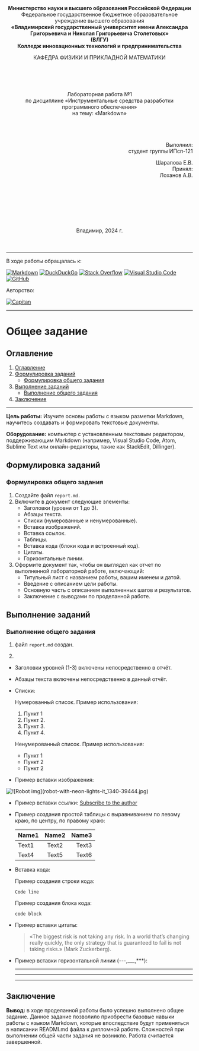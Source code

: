 <p style="margin:0" align="center"><b>Министерство науки и высшего образования Российской Федерации</b></p>
<p style="margin:0" align="center">Федеральное государственное бюджетное образовательное учреждение высшего образования</p>
<p style="margin:0" align="center"><b>«Владимирский государственный университет 
имени Александра Григорьевича и Николая Григорьевича Столетовых»</b></p>
<p style="margin:0" align="center"><b>(ВЛГУ)</b></p>

 <p style="margin:0" align="center"><b>Колледж инновационных технологий и предпринимательства</b></p>


</p>
<p align="center">
КАФЕДРА ФИЗИКИ И ПРИКЛАДНОЙ МАТЕМАТИКИ
</p>
</br>
</br>
</br>
</br>
<p align="center" style="margin:0">
Лабораторная работа №1
</p>
<p align="center" style="margin:0">
по дисциплине «Инструментальные средства разработки программного обеспечения»
</p>
<p align="center" style="margin:0">
на тему: «Markdown»
</p>
</br>
</br>
</br>
</br>
<p align="right" style="margin:0">Выполнил:</p>
<p align="right" style="margin:0">студент группы ИПсп-121<p>
<p align="right" style="margin:0">Шарапова Е.В.</p>
<p align="right" style="margin:0">Принял:</p>
<p align="right" style="margin:0">Лоханов А.В.</p>
</p>

</br>
</br>
</br>
</br>

<p align="center" style="margin:50 0 50 0">
  Владимир, 2024 г.
</p>

   ---

   В ходе работы обращалась к:

   [![Markdown](https://img.shields.io/badge/markdown-%23000000.svg?style=for-the-badge&logo=markdown&logoColor=white)](https://img.shields.io/badge/markdown-%23000000.svg?style=for-the-badge&logo=markdown&logoColor=white) [![DuckDuckGo](https://img.shields.io/badge/duckduckgo-de5833?style=for-the-badge&logo=duckduckgo&logoColor=white)](https://img.shields.io/badge/duckduckgo-de5833?style=for-the-badge&logo=duckduckgo&logoColor=white) [![Stack Overflow](https://img.shields.io/badge/-Stackoverflow-FE7A16?style=for-the-badge&logo=stack-overflow&logoColor=white)](https://img.shields.io/badge/-Stackoverflow-FE7A16?style=for-the-badge&logo=stack-overflow&logoColor=white) [![Visual Studio Code](https://img.shields.io/badge/Visual%20Studio%20Code-0078d7.svg?style=for-the-badge&logo=visual-studio-code&logoColor=white)](https://img.shields.io/badge/Visual%20Studio%20Code-0078d7.svg?style=for-the-badge&logo=visual-studio-code&logoColor=white) [![GitHub](https://img.shields.io/badge/github-%23121011.svg?style=for-the-badge&logo=github&logoColor=white)](https://img.shields.io/badge/github-%23121011.svg?style=for-the-badge&logo=github&logoColor=white)

   Авторство:
   
   [![Capitan](https://img.shields.io/badge/Capitan-blue?style=for-the-badge&link=https://github.com/CapitanWL?tab=overview&from=2023-12-01&to=2023-12-31)](https://github.com/CapitanWL?tab=overview&from=2023-12-01&to=2023-12-31)

   ---
   
   # Общее задание

   ## Оглавление


   1. [Оглавление](#оглавление)
   2. [Формулировка заданий](#формулировка-заданий)
      - [Формулировка общего задания](#формулировка-общего-задания)
   3. [Выполнение заданий](#выполнение-заданий)
      - [Выполнение общего задания](#выполнение-общего-задания)
   4. [Заключение](#заключение)

   ---

   **Цель работы:** Изучите основы работы с языком разметки Markdown, научитесь создавать и формировать текстовые документы.

   **Оборудование:** компьютер с установленным текстовым редактором, поддерживающим Markdown (например, Visual Studio Code, Atom, Sublime Text или онлайн-редакторы, такие как StackEdit, Dillinger).

   ## Формулировка заданий

   ### Формулировка общего задания

   1. Создайте файл `report.md`.
   2. Включите в документ следующие элементы:
      - Заголовки (уровни от 1 до 3).
      - Абзацы текста.
      - Списки (нумерованные и ненумерованные).
      - Вставка изображений.
      - Вставка ссылок.
      - Таблицы.
      - Вставка кода (блоки кода и встроенный код).
      - Цитаты.
      - Горизонтальные линии.
   3. Оформите документ так, чтобы он выглядел как отчет по выполненной лабораторной работе, включающий:
      - Титульный лист с названием работы, вашим именем и датой.
      - Введение с описанием цели работы.
      - Основную часть с описанием выполненных шагов и результатов.
      - Заключение с выводами по проделанной работе.

   ## Выполнение заданий

   ### Выполнение общего задания

   1. файл `report.md` создан.

   2.
   - Заголовки уровней (1-3) включены непосредственно в отчёт.

   - Абзацы текста включены непосредственно в данный отчёт.

   - Списки:

      Нумерованный список. Пример использования:
      1. Пункт 1
      2. Пункт 2.
      3. Пункт 3.
      4. Пункт 4.

      Ненумерованный список. Пример использования:
      - Пункт 1
      - Пункт 2
      - Пункт 2

   - Пример вставки изображения:

   ![!\[Robot img\](robot-with-neon-lights-it_1340-39444.jpg)](https://img.freepik.com/premium-photo/aipowered-robotics-industrial-automation_1168612-190263.jpg?w=1380 "Pobot img lol")

   - Пример вставки ссылки:
   [Subscribe to the author](https://github.com/CapitanWL?tab=overview&from=2023-12-01&to=2023-12-31)

   - Пример создания простой таблицы с выравниванием по левому краю, по центру, по правому краю: 

      |Name1|Name2|Name3|
      |:----|:---:|----:|
      |Text1|Text2|Text3|
      |Text4|Text5|Text6|

   - Вставка кода:

      Пример создания строки кода: 

      `Code line`

      Пример создания блока кода:

      ```
      code block
      ```
   - Пример вставки цитаты:
      > «The  biggest  risk  is  not  taking  any  risk.  In a  world  that’s  changing  really  quickly, the only strategy  that  is  guaranteed  to  fail  is  not  taking  risks.» (Mark Zuckerberg).

   - Пример вставки горизонтальной линии (---,___,***):

      ---
      ___

      ***

   ## Заключение

   **Вывод:** в ходе проделанной работы было успешно выполнено общее задание. Данное задание позволило приобрести базовые навыки работы с языком Markdown, которые впоследствие будут применяться в написании READMI.md файла к дипломной работе. Сложностей при выполнении общей части задания не возникло. Работа считается завершенной.
